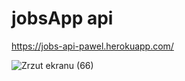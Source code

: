 # jobsApp api

https://jobs-api-pawel.herokuapp.com/


![Zrzut ekranu (66)](https://user-images.githubusercontent.com/74866405/199847261-695b5e75-7666-4e46-ba6f-163132c8071c.png)
